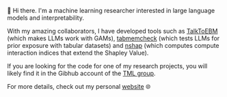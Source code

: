 👋 Hi there. I'm a machine learning researcher interested in large language models and interpretability.

With my amazing collaborators, I have developed tools such as [TalkToEBM](https://github.com/interpretml/TalkToEBM) (which makes LLMs work with GAMs), [tabmemcheck](https://github.com/interpretml/LLM-Tabular-Memorization-Checker) (which tests LLMs for prior exposure with tabular datasets) and [nshap](https://github.com/tml-tuebingen/nshap) (which computes compute interaction indices that extend the Shapley Value).

If you are looking for the code for one of my research projects, you will likely find it in the Gibhub account of the [TML group](https://github.com/tml-tuebingen/).

For more details, check out my personal [website](https://sbordt.github.io/) 🌐
